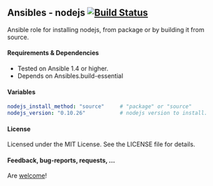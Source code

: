 ## Ansibles - nodejs [![Build Status](https://travis-ci.org/mtpereira/nodejs.svg)](https://travis-ci.org/mtpereira/nodejs)

Ansible role for installing nodejs, from package or by building it from source.


#### Requirements & Dependencies
- Tested on Ansible 1.4 or higher.
- Depends on Ansibles.build-essential


#### Variables

```yaml
nodejs_install_method: "source"     # "package" or "source"
nodejs_version: "0.10.26"           # nodejs version to install.
```


#### License

Licensed under the MIT License. See the LICENSE file for details.


#### Feedback, bug-reports, requests, ...

Are [welcome](https://github.com/ansibles/nodejs/issues)!
